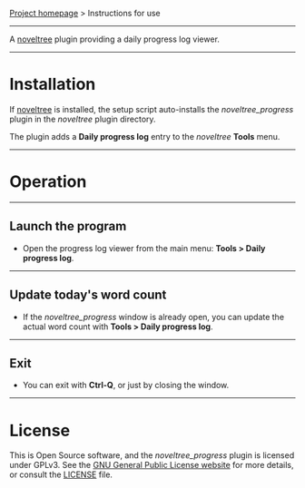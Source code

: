[Project homepage](https://peter88213.github.io/noveltree_progress) > Instructions for use

--- 

A [noveltree](https://peter88213.github.io/noveltree/) plugin providing a daily progress log viewer. 

---

# Installation

If [noveltree](https://peter88213.github.io/noveltree/) is installed, the setup script auto-installs the *noveltree_progress* plugin in the *noveltree* plugin directory.

The plugin adds a **Daily progress log** entry to the *noveltree* **Tools** menu. 

---

# Operation

---

## Launch the program

- Open the progress log viewer from the main menu: **Tools > Daily progress log**.

---

## Update today's word count


- If the *noveltree_progress* window is already open, you can update the actual word count with **Tools > Daily progress log**.

---

## Exit

- You can exit with **Ctrl-Q**, or just by closing the window.

---

# License

This is Open Source software, and the *noveltree_progress* plugin is licensed under GPLv3. See the
[GNU General Public License website](https://www.gnu.org/licenses/gpl-3.0.en.html) for more
details, or consult the [LICENSE](https://github.com/peter88213/noveltree_progress/blob/main/LICENSE) file.
